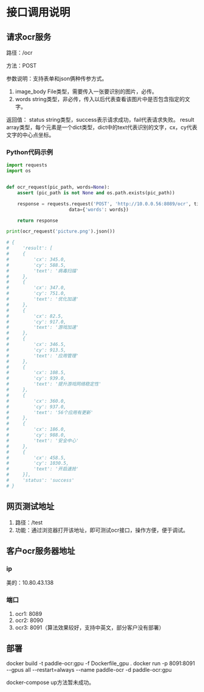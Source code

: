 # 接口调用说明
## 请求ocr服务

路径：/ocr

方法：POST

参数说明：支持表单和json俩种传参方式。

1. image_body File类型，需要传入一张要识别的图片，必传。
2. words string类型，非必传，传入以后代表查看该图片中是否包含指定的文字。

返回值：
status string类型，success表示请求成功，fail代表请求失败。
result array类型，每个元素是一个dict类型，dict中的text代表识别的文字，cx，cy代表文字的中心点坐标。

### Python代码示例

```python
import requests
import os


def ocr_request(pic_path, words=None):
    assert (pic_path is not None and os.path.exists(pic_path))

    response = requests.request('POST', 'http://10.0.0.56:8089/ocr', timeout=120.0, files={"image_body": open(pic_path, "rb")},
                       data={'words': words})

    return response

print(ocr_request('picture.png').json())

# {
#     'result': [
#     {
#         'cx': 345.0,
#         'cy': 588.5,
#         'text': '病毒扫描'
#     },
#     {
#         'cx': 347.0,
#         'cy': 751.0,
#         'text': '优化加速'
#     },
#     {
#         'cx': 82.5,
#         'cy': 917.0,
#         'text': '游戏加速'
#     },
#     {
#         'cx': 346.5,
#         'cy': 913.5,
#         'text': '应用管理'
#     },
#     {
#         'cx': 108.5,
#         'cy': 939.0,
#         'text': '提升游戏网络稳定性'
#     },
#     {
#         'cx': 360.0,
#         'cy': 937.0,
#         'text': '56个应用有更新'
#     },
#     {
#         'cx': 186.0,
#         'cy': 988.0,
#         'text': '安全中心'
#     },
#     {
#         'cx': 458.5,
#         'cy': 1030.5,
#         'text': '开启速抢'
#     }],
#     'status': 'success'
# }
```

## 网页测试地址

1. 路径：/test
2. 功能：通过浏览器打开该地址，即可测试ocr接口，操作方便，便于调试。


## 客户ocr服务器地址

### ip
美的：10.80.43.138

### 端口
1. ocr1: 8089
2. ocr2: 8090
3. ocr3: 8091（算法效果较好，支持中英文，部分客户没有部署）

## 部署
docker build -t paddle-ocr:gpu -f Dockerfile_gpu .
docker run -p 8091:8091 --gpus all --restart=always --name paddle-ocr -d paddle-ocr:gpu

docker-compose up方法暂未成功。